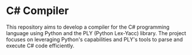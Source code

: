 # C# Compiler
This repository aims to develop a compiler for the C# programming language using Python and the PLY (Python Lex-Yacc) library. The project focuses on leveraging Python's capabilities and PLY's tools to parse and execute C# code efficiently.
